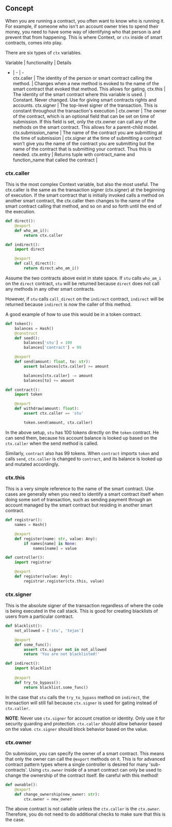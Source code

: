 ## Concept

When you are running a contract, you often want to know who is running it. For example, if someone who isn't an account owner tries to spend their money, you need to have some way of identifying who that person is and prevent that from happening. This is where Context, or `ctx` inside of smart contracts, comes into play.

There are six types of `ctx` variables.

Variable	|	functionality	|	Details
-	|	-	|	-	
ctx.caller	| The identity of the person or smart contract calling the method.	| Changes when a new method is evoked to the name of the smart contract that evoked that method. This allows for gating.
ctx.this	| The identity of the smart contract where this variable is used.	| Constant. Never changed. Use for giving smart contracts rights and accounts.
ctx.signer	| The top-level signer of the transaction. This is constant throughout the transaction's execution	|
ctx.owner	| The owner of the contract, which is an optional field that can be set on time of submission. If this field is set, only the ctx.owner can call any of the methods on the smart contract. This allows for a parent-child model.
ctx.submission_name | The name of the contract you are submitting at the time of submission | ctx.signer at the time of submitting a contract won't give you the name of the contract you are submitting but the name of the contract that is submitting your contract. Thus this is needed.
ctx.entry	| Returns tuple with contract_name and function_name that called the contract	|

### ctx.caller

This is the most complex Context variable, but also the most useful. The ctx.caller is the same as the transaction signer (ctx.signer) at the beginning of execution. If the smart contract that is initially invoked calls a method on another smart contract, the ctx.caller then changes to the name of the smart contract calling that method, and so on and so forth until the end of the execution.

```python
def direct():
	@export
	def who_am_i():
		return ctx.caller

def indirect():
	import direct

	@export
	def call_direct():
		return direct.who_am_i()
```

Assume the two contracts above exist in state space. If `stu` calls `who_am_i` on the `direct` contract, `stu` will be returned because `direct` does not call any methods in any other smart contracts.

However, if `stu` calls `call_direct` on the `indirect` contract, `indirect` will be returned because `indirect` is now the caller of this method.

A good example of how to use this would be in a token contract.

```python
def token():
	balances = Hash()
	@construct
	def seed():
		balances['stu'] = 100
		balances['contract'] = 99

	@export
	def send(amount: float, to: str):
		assert balances[ctx.caller] >= amount

		balances[ctx.caller] -= amount
		balances[to] += amount

def contract():
	import token

	@export
	def withdraw(amount: float):
		assert ctx.caller == 'stu'

		token.send(amount, ctx.caller)
```

In the above setup, `stu` has 100 tokens directly on the `token` contract. He can send them, because his account balance is looked up based on the `ctx.caller` when the send method is called.

Similarly, `contract` also has 99 tokens. When `contract` imports `token` and calls `send`, `ctx.caller` is changed to `contract`, and its balance is looked up and mutated accordingly.

### ctx.this

This is a very simple reference to the name of the smart contract. Use cases are generally when you need to identify a smart contract itself when doing some sort of transaction, such as sending payment through an account managed by the smart contract but residing in another smart contract.

```python
def registrar():
	names = Hash()

	@export
	def register(name: str, value: Any):
		if names[name] is None:
			names[name] = value

def controller():
	import registrar

	@export
	def register(value: Any):
		registrar.register(ctx.this, value)
```

### ctx.signer

This is the absolute signer of the transaction regardless of where the code is being executed in the call stack. This is good for creating blacklists of users from a particular contract.

```python
def blacklist():
	not_allowed = ['stu', 'tejas']

	@export
	def some_func():
		assert ctx.signer not in not_allowed
		return 'You are not blacklisted!'

def indirect():
	import blacklist
	
	@export
	def try_to_bypass():
		return blacklist.some_func()
```

In the case that `stu` calls the `try_to_bypass` method on `indirect`, the transaction will still fail because `ctx.signer` is used for gating instead of `ctx.caller`.

__NOTE__: Never use `ctx.signer` for account creation or identity. Only use it for security guarding and protection. `ctx.caller` should allow behavior based on the value. `ctx.signer` should block behavior based on the value.

### ctx.owner

On submission, you can specify the owner of a smart contract. This means that only the owner can call the `@export` methods on it. This is for advanced contract pattern types where a single controller is desired for many 'sub-contracts'. Using `ctx.owner` inside of a smart contract can only be used to change the ownership of the contract itself. Be careful with this method!

```python
def ownable():
	@export
	def change_ownership(new_owner: str):
		ctx.owner = new_owner
```

The above contract is not callable unless the `ctx.caller` is the `ctx.owner`. Therefore, you do not need to do additional checks to make sure that this is the case.
